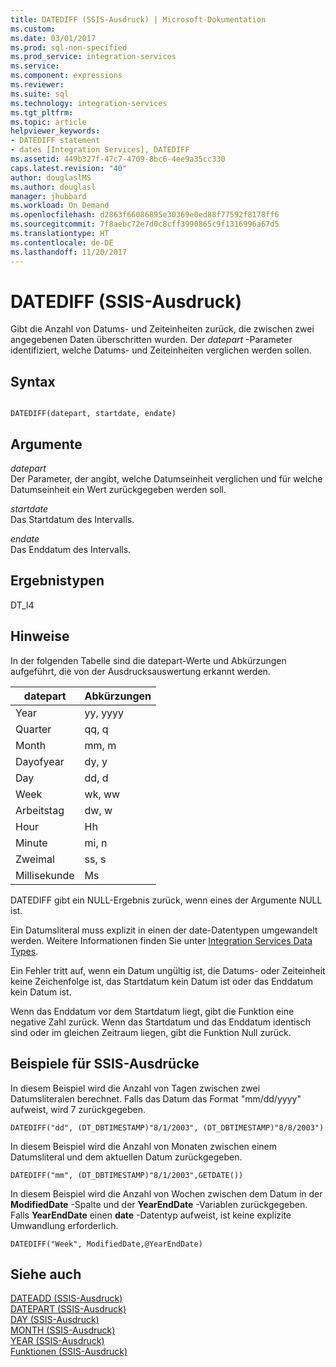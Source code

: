 ```yaml
---
title: DATEDIFF (SSIS-Ausdruck) | Microsoft-Dokumentation
ms.custom: 
ms.date: 03/01/2017
ms.prod: sql-non-specified
ms.prod_service: integration-services
ms.service: 
ms.component: expressions
ms.reviewer: 
ms.suite: sql
ms.technology: integration-services
ms.tgt_pltfrm: 
ms.topic: article
helpviewer_keywords:
- DATEDIFF statement
- dates [Integration Services], DATEDIFF
ms.assetid: 449b327f-47c7-4709-8bc6-4ee9a35cc330
caps.latest.revision: "40"
author: douglaslMS
ms.author: douglasl
manager: jhubbard
ms.workload: On Demand
ms.openlocfilehash: d2863f66086895e30369e0ed88f77592f8178ff6
ms.sourcegitcommit: 7f8aebc72e7d0c8cff3990865c9f1316996a67d5
ms.translationtype: HT
ms.contentlocale: de-DE
ms.lasthandoff: 11/20/2017
---
```

# <a name="datediff-ssis-expression"></a>DATEDIFF (SSIS-Ausdruck)
  Gibt die Anzahl von Datums- und Zeiteinheiten zurück, die zwischen zwei angegebenen Daten überschritten wurden. Der *datepart* -Parameter identifiziert, welche Datums- und Zeiteinheiten verglichen werden sollen.  
  
## <a name="syntax"></a>Syntax  
  
```  
  
DATEDIFF(datepart, startdate, endate)  
```  
  
## <a name="arguments"></a>Argumente  
 *datepart*  
 Der Parameter, der angibt, welche Datumseinheit verglichen und für welche Datumseinheit ein Wert zurückgegeben werden soll.  
  
 *startdate*  
 Das Startdatum des Intervalls.  
  
 *endate*  
 Das Enddatum des Intervalls.  
  
## <a name="result-types"></a>Ergebnistypen  
 DT_I4  
  
## <a name="remarks"></a>Hinweise  
 In der folgenden Tabelle sind die datepart-Werte und Abkürzungen aufgeführt, die von der Ausdrucksauswertung erkannt werden.  
  
|datepart|Abkürzungen|  
|--------------|-------------------|  
|Year|yy, yyyy|  
|Quarter|qq, q|  
|Month|mm, m|  
|Dayofyear|dy, y|  
|Day|dd, d|  
|Week|wk, ww|  
|Arbeitstag|dw, w|  
|Hour|Hh|  
|Minute|mi, n|  
|Zweimal|ss, s|  
|Millisekunde|Ms|  
  
 DATEDIFF gibt ein NULL-Ergebnis zurück, wenn eines der Argumente NULL ist.  
  
 Ein Datumsliteral muss explizit in einen der date-Datentypen umgewandelt werden. Weitere Informationen finden Sie unter [Integration Services Data Types](../../integration-services/data-flow/integration-services-data-types.md).  
  
 Ein Fehler tritt auf, wenn ein Datum ungültig ist, die Datums- oder Zeiteinheit keine Zeichenfolge ist, das Startdatum kein Datum ist oder das Enddatum kein Datum ist.  
  
 Wenn das Enddatum vor dem Startdatum liegt, gibt die Funktion eine negative Zahl zurück. Wenn das Startdatum und das Enddatum identisch sind oder im gleichen Zeitraum liegen, gibt die Funktion Null zurück.  
  
## <a name="ssis-expression-examples"></a>Beispiele für SSIS-Ausdrücke  
 In diesem Beispiel wird die Anzahl von Tagen zwischen zwei Datumsliteralen berechnet. Falls das Datum das Format "mm/dd/yyyy" aufweist, wird 7 zurückgegeben.  
  
```  
DATEDIFF("dd", (DT_DBTIMESTAMP)"8/1/2003", (DT_DBTIMESTAMP)"8/8/2003")  
```  
  
 In diesem Beispiel wird die Anzahl von Monaten zwischen einem Datumsliteral und dem aktuellen Datum zurückgegeben.  
  
```  
DATEDIFF("mm", (DT_DBTIMESTAMP)"8/1/2003",GETDATE())  
```  
  
 In diesem Beispiel wird die Anzahl von Wochen zwischen dem Datum in der **ModifiedDate** -Spalte und der **YearEndDate** -Variablen zurückgegeben. Falls **YearEndDate** einen **date** -Datentyp aufweist, ist keine explizite Umwandlung erforderlich.  
  
```  
DATEDIFF("Week", ModifiedDate,@YearEndDate)  
```  
  
## <a name="see-also"></a>Siehe auch  
 [DATEADD &#40;SSIS-Ausdruck&#41;](../../integration-services/expressions/dateadd-ssis-expression.md)   
 [DATEPART &#40;SSIS-Ausdruck&#41;](../../integration-services/expressions/datepart-ssis-expression.md)   
 [DAY &#40;SSIS-Ausdruck&#41;](../../integration-services/expressions/day-ssis-expression.md)   
 [MONTH &#40;SSIS-Ausdruck&#41;](../../integration-services/expressions/month-ssis-expression.md)   
 [YEAR &#40;SSIS-Ausdruck&#41;](../../integration-services/expressions/year-ssis-expression.md)   
 [Funktionen &#40;SSIS-Ausdruck&#41;](../../integration-services/expressions/functions-ssis-expression.md)  
  
  
